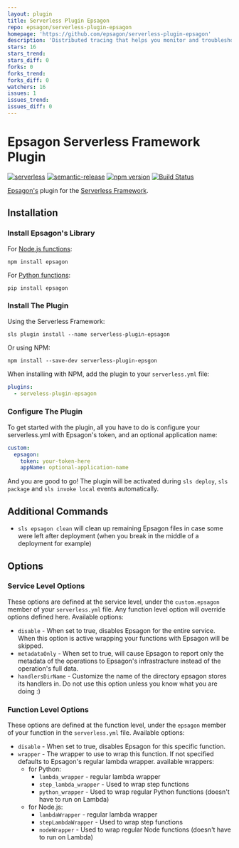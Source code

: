 ```yaml
---
layout: plugin
title: Serverless Plugin Epsagon
repo: epsagon/serverless-plugin-epsagon
homepage: 'https://github.com/epsagon/serverless-plugin-epsagon'
description: 'Distributed tracing that helps you monitor and troubleshoot your serverless applications.'
stars: 16
stars_trend: 
stars_diff: 0
forks: 0
forks_trend: 
forks_diff: 0
watchers: 16
issues: 1
issues_trend: 
issues_diff: 0
---
```



# Epsagon Serverless Framework Plugin
[![serverless](http://public.serverless.com/badges/v3.svg)](http://www.serverless.com)
[![semantic-release](https://img.shields.io/badge/%20%20%F0%9F%93%A6%F0%9F%9A%80-semantic--release-e10079.svg)](https://github.com/semantic-release/semantic-release)
[![npm version](https://badge.fury.io/js/serverless-plugin-epsagon.svg)](https://badge.fury.io/js/serverless-plugin-epsagon)
[![Build Status](https://travis-ci.com/epsagon/serverless-plugin-epsagon.svg?branch=master)](https://travis-ci.com/epsagon/serverless-plugin-epsagon)

[Epsagon's](https://epsagon.com) plugin for the [Serverless Framework](https://serverless.com).

## Installation
### Install Epsagon's Library
For [Node.js functions](https://www.npmjs.com/package/epsagon):
```
npm install epsagon
```

For [Python functions](https://pypi.org/project/epsagon):
```
pip install epsagon
```
### Install The Plugin
Using the Serverless Framework:
```
sls plugin install --name serverless-plugin-epsagon
```

Or using NPM:
```
npm install --save-dev serverless-plugin-epsgon
```
When installing with NPM, add the plugin to your `serverless.yml` file:
```yaml
plugins:
  - serveless-plugin-epsagon
```

### Configure The Plugin
To get started with the plugin, all you have to do is configure your
serverless.yml with Epsagon's token, and an optional application name:
```yaml
custom:
  epsagon:
    token: your-token-here
    appName: optional-application-name

```
And you are good to go! The plugin will be activated during `sls deploy`,
`sls package` and `sls invoke local` events automatically.

## Additional Commands
* `sls epsagon clean` will clean up remaining Epsagon files in case some were
left after deployment (when you break in the middle of a deployment for example)

## Options
### Service Level Options
These options are defined at the service level, under the `custom.epsagon` member
of your `serverless.yml` file. Any function level option will override options
defined here. Available options:
* `disable` - When set to true, disables Epsagon for the entire service. When
this option is active wrapping your functions with Epsagon will be skipped.
* `metadataOnly` - When set to true, will cause Epsagon to report only the
metadata of the operations to Epsagon's infrastracture instead of the
operation's full data.
* `handlersDirName` - Customize the name of the directory epsagon stores its
handlers in. Do not use this option unless you know what you are doing :)

### Function Level Options
These options are defined at the function level, under the `epsagon` member
of your function in the `serverless.yml` file. Available options:
* `disable` - When set to true, disables Epsagon for this specific function.
* `wrapper` - The wrapper to use to wrap this function. If not specified
defaults to Epsagon's regular lambda wrapper. available wrappers:
    * for Python:
        * `lambda_wrapper` - regular lambda wrapper
        * `step_lambda_wrapper` - Used to wrap step functions
        * `python_wrapper` - Used to wrap regular
        Python functions (doesn't have to run on Lambda)
    * for Node.js:
        * `lambdaWrapper` - regular lambda wrapper
        * `stepLambdaWrapper` - Used to wrap step functions
        * `nodeWrapper` - Used to wrap regular
        Node functions (doesn't have to run on Lambda)
